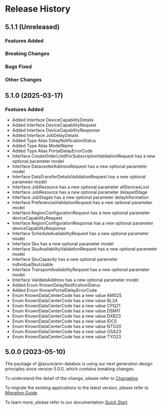 # Release History

## 5.1.1 (Unreleased)

### Features Added

### Breaking Changes

### Bugs Fixed

### Other Changes

## 5.1.0 (2025-03-17)
    
### Features Added

  - Added Interface DeviceCapabilityDetails
  - Added Interface DeviceCapabilityRequest
  - Added Interface DeviceCapabilityResponse
  - Added Interface JobDelayDetails
  - Added Type Alias DelayNotificationStatus
  - Added Type Alias ModelName
  - Added Type Alias PortalDelayErrorCode
  - Interface CreateOrderLimitForSubscriptionValidationRequest has a new optional parameter model
  - Interface DatacenterAddressRequest has a new optional parameter model
  - Interface DataTransferDetailsValidationRequest has a new optional parameter model
  - Interface JobResource has a new optional parameter allDevicesLost
  - Interface JobResource has a new optional parameter delayedStage
  - Interface JobStages has a new optional parameter delayInformation
  - Interface PreferencesValidationRequest has a new optional parameter model
  - Interface RegionConfigurationRequest has a new optional parameter deviceCapabilityRequest
  - Interface RegionConfigurationResponse has a new optional parameter deviceCapabilityResponse
  - Interface ScheduleAvailabilityRequest has a new optional parameter model
  - Interface Sku has a new optional parameter model
  - Interface SkuAvailabilityValidationRequest has a new optional parameter model
  - Interface SkuCapacity has a new optional parameter individualSkuUsable
  - Interface TransportAvailabilityRequest has a new optional parameter model
  - Interface ValidateAddress has a new optional parameter model
  - Added Enum KnownDelayNotificationStatus
  - Added Enum KnownPortalDelayErrorCode
  - Enum KnownDataCenterCode has a new value AMS25
  - Enum KnownDataCenterCode has a new value BL24
  - Enum KnownDataCenterCode has a new value CPQ21
  - Enum KnownDataCenterCode has a new value DSM11
  - Enum KnownDataCenterCode has a new value DXB23
  - Enum KnownDataCenterCode has a new value IDC5
  - Enum KnownDataCenterCode has a new value NTG20
  - Enum KnownDataCenterCode has a new value OSA23
  - Enum KnownDataCenterCode has a new value TYO23
    
    
## 5.0.0 (2023-05-10)

The package of @azure/arm-databox is using our next generation design principles since version 5.0.0, which contains breaking changes.

To understand the detail of the change, please refer to [Changelog](https://aka.ms/js-track2-changelog).

To migrate the existing applications to the latest version, please refer to [Migration Guide](https://aka.ms/js-track2-migration-guide).

To learn more, please refer to our documentation [Quick Start](https://aka.ms/azsdk/js/mgmt/quickstart).
